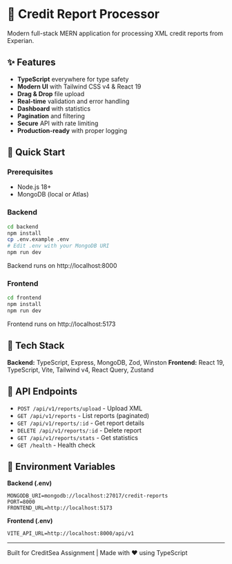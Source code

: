 # 🚀 Credit Report Processor

Modern full-stack MERN application for processing XML credit reports from Experian.

## ✨ Features

- **TypeScript** everywhere for type safety
- **Modern UI** with Tailwind CSS v4 & React 19
- **Drag & Drop** file upload
- **Real-time** validation and error handling
- **Dashboard** with statistics
- **Pagination** and filtering
- **Secure** API with rate limiting
- **Production-ready** with proper logging

## 🚀 Quick Start

### Prerequisites
- Node.js 18+
- MongoDB (local or Atlas)

### Backend
```bash
cd backend
npm install
cp .env.example .env
# Edit .env with your MongoDB URI
npm run dev
```
Backend runs on http://localhost:8000

### Frontend
```bash
cd frontend
npm install
npm run dev
```
Frontend runs on http://localhost:5173

## 📁 Tech Stack

**Backend:** TypeScript, Express, MongoDB, Zod, Winston
**Frontend:** React 19, TypeScript, Vite, Tailwind v4, React Query, Zustand

## 🔌 API Endpoints

- `POST /api/v1/reports/upload` - Upload XML
- `GET /api/v1/reports` - List reports (paginated)
- `GET /api/v1/reports/:id` - Get report details
- `DELETE /api/v1/reports/:id` - Delete report
- `GET /api/v1/reports/stats` - Get statistics
- `GET /health` - Health check


## 🔧 Environment Variables

**Backend (.env)**
```
MONGODB_URI=mongodb://localhost:27017/credit-reports
PORT=8000
FRONTEND_URL=http://localhost:5173
```

**Frontend (.env)**
```
VITE_API_URL=http://localhost:8000/api/v1
```

---

Built for CreditSea Assignment | Made with ❤️ using TypeScript
